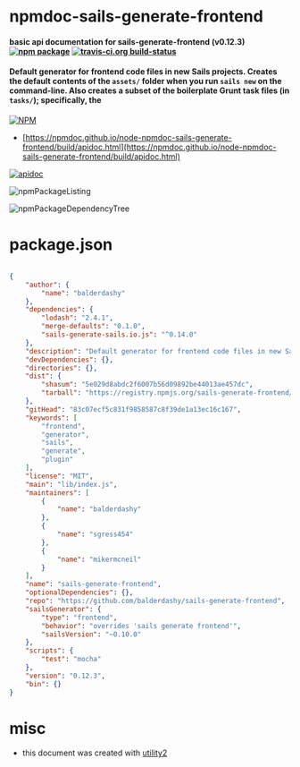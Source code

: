 # npmdoc-sails-generate-frontend

#### basic api documentation for  sails-generate-frontend (v0.12.3)  [![npm package](https://img.shields.io/npm/v/npmdoc-sails-generate-frontend.svg?style=flat-square)](https://www.npmjs.org/package/npmdoc-sails-generate-frontend) [![travis-ci.org build-status](https://api.travis-ci.org/npmdoc/node-npmdoc-sails-generate-frontend.svg)](https://travis-ci.org/npmdoc/node-npmdoc-sails-generate-frontend)

#### Default generator for frontend code files in new Sails projects. Creates the default contents of the `assets/` folder when you run `sails new` on the command-line.  Also creates a subset of the boilerplate Grunt task files (in `tasks/`); specifically, the

[![NPM](https://nodei.co/npm/sails-generate-frontend.png?downloads=true&downloadRank=true&stars=true)](https://www.npmjs.com/package/sails-generate-frontend)

- [https://npmdoc.github.io/node-npmdoc-sails-generate-frontend/build/apidoc.html](https://npmdoc.github.io/node-npmdoc-sails-generate-frontend/build/apidoc.html)

[![apidoc](https://npmdoc.github.io/node-npmdoc-sails-generate-frontend/build/screenCapture.buildCi.browser.%252Ftmp%252Fbuild%252Fapidoc.html.png)](https://npmdoc.github.io/node-npmdoc-sails-generate-frontend/build/apidoc.html)

![npmPackageListing](https://npmdoc.github.io/node-npmdoc-sails-generate-frontend/build/screenCapture.npmPackageListing.svg)

![npmPackageDependencyTree](https://npmdoc.github.io/node-npmdoc-sails-generate-frontend/build/screenCapture.npmPackageDependencyTree.svg)



# package.json

```json

{
    "author": {
        "name": "balderdashy"
    },
    "dependencies": {
        "lodash": "2.4.1",
        "merge-defaults": "0.1.0",
        "sails-generate-sails.io.js": "^0.14.0"
    },
    "description": "Default generator for frontend code files in new Sails projects. Creates the default contents of the 'assets/' folder when you run 'sails new' on the command-line.  Also creates a subset of the boilerplate Grunt task files (in 'tasks/'); specifically, the",
    "devDependencies": {},
    "directories": {},
    "dist": {
        "shasum": "5e029d8abdc2f6007b56d09892be44013ae457dc",
        "tarball": "https://registry.npmjs.org/sails-generate-frontend/-/sails-generate-frontend-0.12.3.tgz"
    },
    "gitHead": "83c07ecf5c831f9858587c8f39de1a13ec16c167",
    "keywords": [
        "frontend",
        "generator",
        "sails",
        "generate",
        "plugin"
    ],
    "license": "MIT",
    "main": "lib/index.js",
    "maintainers": [
        {
            "name": "balderdashy"
        },
        {
            "name": "sgress454"
        },
        {
            "name": "mikermcneil"
        }
    ],
    "name": "sails-generate-frontend",
    "optionalDependencies": {},
    "repo": "https://github.com/balderdashy/sails-generate-frontend",
    "sailsGenerator": {
        "type": "frontend",
        "behavior": "overrides 'sails generate frontend'",
        "sailsVersion": "~0.10.0"
    },
    "scripts": {
        "test": "mocha"
    },
    "version": "0.12.3",
    "bin": {}
}
```



# misc
- this document was created with [utility2](https://github.com/kaizhu256/node-utility2)
